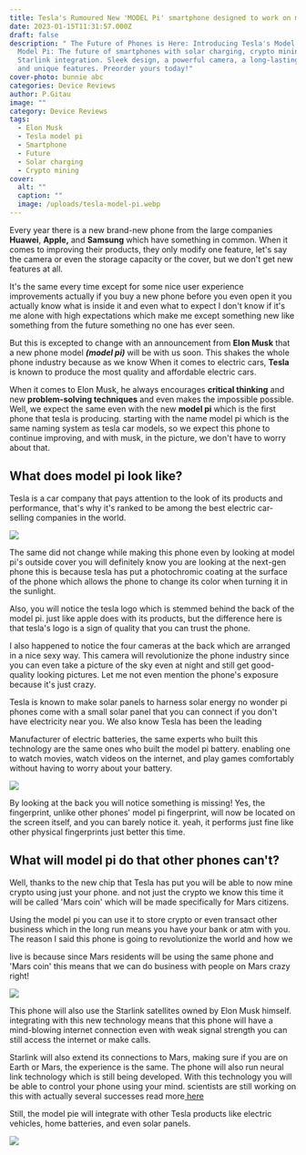 ```yaml
---
title: Tesla's Rumoured New 'MODEL Pi' smartphone designed to work on mars
date: 2023-01-15T11:31:57.000Z
draft: false
description: " The Future of Phones is Here: Introducing Tesla's Model Pi: Tesla
  Model Pi: The future of smartphones with solar charging, crypto mining, and
  Starlink integration. Sleek design, a powerful camera, a long-lasting battery,
  and unique features. Preorder yours today!"
cover-photo: bunnie abc
categories: Device Reviews
author: P.Gitau
image: ""
category: Device Reviews
tags:
  - Elon Musk
  - Tesla model pi
  - Smartphone
  - Future
  - Solar charging
  - Crypto mining
cover:
  alt: ""
  caption: ""
  image: /uploads/tesla-model-pi.webp
---
```

Every year there is a new brand-new phone from the large companies **Huawei**, **Apple,** and  **Samsung** which have something in common. When it comes to improving their products, they only modify one feature, let's say the camera or even the storage capacity or the cover, but we don't get new features at all.

It's the same every time except for some nice user experience improvements actually if you buy a new phone before you even open it you actually know what is inside it and even what to expect I don't know if it's me alone with high expectations which make me except something new like something from the future something no one has ever seen.

But this is excepted to change with an announcement from **Elon Musk** that a new phone model ***(model pi)*** will be with us soon. This shakes the whole phone industry because as we know When it comes to electric cars, **Tesla** is known to produce the most quality and affordable electric cars.

When it comes to Elon Musk, he always encourages **critical thinking** and new **problem-solving techniques** and even makes the impossible possible. Well, we expect the same even with the new **model pi** which is the first phone that tesla is producing. starting with the name model pi which is the same naming system as tesla car models, so we expect this phone to continue improving, and with musk, in the picture, we don't have to worry about that.

## What does model pi look like?

Tesla is a car company that pays attention to the look of its products and performance, that's why it's ranked to be among the best electric car-selling companies in the world.

![](/uploads/tesla-model-pi-1.webp)

The same did not change while making this phone even by looking at model pi's outside cover you will definitely know you are looking at the next-gen phone this is because tesla has put a photochromic coating at the surface of the phone which allows the phone to change its color when turning it in the sunlight.

Also, you will notice the tesla logo which is stemmed behind the back of the model pi. just like apple does with its products, but the difference here is that tesla's logo is a sign of quality that you can trust the phone.

I also happened to notice the four cameras at the back which are arranged in a nice sexy way. This camera will revolutionize the phone industry since you can even take a picture of the sky even at night and still get good-quality looking pictures. Let me not even mention the phone's exposure because it's just crazy.

Tesla is known to make solar panels to harness solar energy no wonder pi phones come with a small solar panel that you can connect if you don't have electricity near you. We also know Tesla has been the leading

Manufacturer of electric batteries, the same experts who built this technology are the same ones who built the model pi battery. enabling one to watch movies, watch videos on the internet, and play games comfortably without having to worry about your battery.

![](/uploads/6lqzlc344nae7exfqd7yfdvmsa.webp)

By looking at the back you will notice something is missing! Yes, the fingerprint, unlike other phones' model pi fingerprint, will now be located on the screen itself, and you can barely notice it. yeah, it performs just fine like other physical fingerprints just better this time.

## What will model pi do that other phones can't?

Well, thanks to the new chip that Tesla has put you will be able to now mine crypto using just your phone. and not just the crypto we know this time it will be called 'Mars coin' which will be made specifically for Mars citizens.

Using the model pi you can use it to store crypto or even transact other business which in the long run means you have your bank or atm with you. The reason I said this phone is going to revolutionize the world and how we

live is because since Mars residents will be using the same phone and 'Mars coin' this means that we can do business with people on Mars crazy right!

![](/uploads/mars-coin-640x411.webp)

This phone will also use the Starlink satellites owned by Elon Musk himself. integrating with this new technology means that this phone will have a mind-blowing internet connection even with weak signal strength you can still access the internet or make calls.

Starlink will also extend its connections to Mars, making sure if you are on Earth or Mars, the experience is the same. The phone will also run neural link technology which is still being developed. With this technology you will be able to control your phone using your mind. scientists are still working on this with actually several successes read more[ here](www.blog.bunnieabc.com)

Still, the model pie will integrate with other Tesla products like electric vehicles, home batteries, and even solar panels.

![](/uploads/55ioeldn7opqnj2wpnmd2sugqi.jpg)
